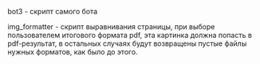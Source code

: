 bot3 - скрипт самого бота

img_formatter - скрипт выравнивания страницы, при выборе пользователем итогового формата pdf, эта картинка должна попасть в pdf-результат, в остальных случаях будут возвращены пустые файлы нужных форматов, как было до этого.
